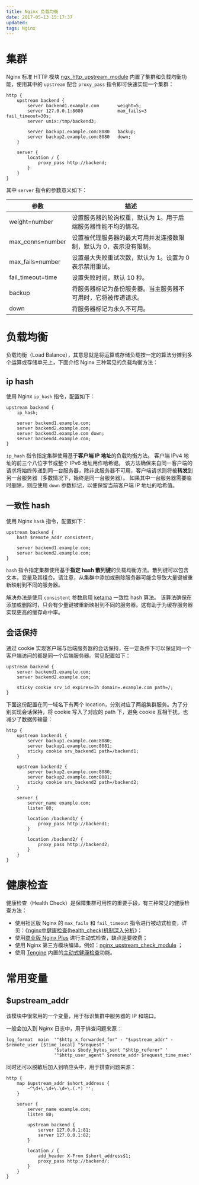 ```yaml
---
title: Nginx 负载均衡
date: 2017-05-13 15:17:37
updated:
tags: Nginx
---
```


# 集群

Nginx 标准 HTTP 模块 [ngx_http_upstream_module](http://nginx.org/en/docs/http/ngx_http_upstream_module.html) 内置了集群和负载均衡功能，使用其中的 `upstream` 配合 `proxy_pass` 指令即可快速实现一个集群：

```
http {
    upstream backend {
        server backend1.example.com       weight=5;
        server 127.0.0.1:8080             max_fails=3 fail_timeout=30s;
        server unix:/tmp/backend3;

        server backup1.example.com:8080   backup;
        server backup2.example.com:8080   down;
    }

    server {
        location / {
            proxy_pass http://backend;
        }
    }
}
```

其中 `server` 指令的参数意义如下：

| 参数                | 描述                                 |
| ----------------- | ---------------------------------- |
| weight=number     | 设置服务器的轮询权重，默认为 1。用于后端服务器性能不均的情况。   |
| max_conns=number  | 设置被代理服务器的最大可用并发连接数限制，默认为 0，表示没有限制。 |
| max_fails=number  | 设置最大失败重试次数，默认为 1。设置为 0 表示禁用重试。     |
| fail_timeout=time | 设置失败时间，默认 10 秒。                    |
| backup            | 将服务器标记为备份服务器。当主服务器不可用时，它将被传递请求。    |
| down              | 将服务器标记为永久不可用。                      |

# 负载均衡

负载均衡（Load Balance），其意思就是将运算或存储负载按一定的算法分摊到多个运算或存储单元上，下面介绍 Nginx 三种常见的负载均衡方法：

## ip hash

使用 Nginx `ip_hash` 指令，配置如下：

```
upstream backend {
    ip_hash;

    server backend1.example.com;
    server backend2.example.com;
    server backend3.example.com down;
    server backend4.example.com;
}
```

`ip_hash` 指令指定集群使用基于**客户端 IP 地址**的负载均衡方法。 客户端 IPv4 地址的前三个八位字节或整个 IPv6 地址用作哈希键。 该方法确保来自同一客户端的请求将始终传递到同一台服务器，除非此服务器不可用，客户端请求则将被**转发**到另一台服务器（多数情况下，始终是同一台服务器）。
如果其中一台服务器需要临时删除，则应使用 `down` 参数标记，以便保留当前客户端 IP 地址的哈希值。

## 一致性 hash

使用 Nginx `hash` 指令，配置如下：

```
upstream backend {
    hash $remote_addr consistent;

    server backend1.example.com;
    server backend2.example.com;
}
```

`hash` 指令指定集群使用基于**指定 hash 散列键**的负载均衡方法。散列键可以包含文本，变量及其组合。请注意，从集群中添加或删除服务器可能会导致大量键被重新映射到不同的服务器。

解决办法是使用 `consistent` 参数启用  [ketama](http://www.last.fm/user/RJ/journal/2007/04/10/392555/) 一致性 hash 算法。 该算法确保在添加或删除时，只会有少量键被重新映射到不同的服务器。这有助于为缓存服务器实现更高的缓存命中率。

## 会话保持

通过 cookie 实现客户端与后端服务器的会话保持，在一定条件下可以保证同一个客户端访问的都是同一个后端服务器。常见配置如下：

```
upstream backend {
    server backend1.example.com;
    server backend2.example.com;

    sticky cookie srv_id expires=1h domain=.example.com path=/;
}
```

下面这份配置在同一域名下有两个 location，分别对应了两组集群服务。为了分别实现会话保持，将 cookie 写入了对应的 path 下，避免 cookie 互相干扰，也减少了数据传输量：

```
http {
    upstream backend1 {
        server backup1.example.com:8080;
        server backup1.example.com:8081;
    	sticky cookie srv_backend1 path=/backend1;
    }

    upstream backend2 {
        server backup2.example.com:8080;
        server backup2.example.com:8081;
    	sticky cookie srv_backend2 path=/backend2;
    }
    
    server {
        server_name example.com;
        listen 80;
    
        location /backend1/ {
            proxy_pass http://backend1;
        }
        
        location /backend2/ {
            proxy_pass http://backend2;
        }
    }
}
```

# 健康检查

健康检查（Health Check）是保障集群可用性的重要手段，有三种常见的健康检查方法：

* 使用社区版 Nginx 的 `max_fails` 和 `fail_timeout` 指令进行被动式检查，详见：《[nginx中健康检查(health_check)机制深入分析](https://segmentfault.com/a/1190000002446630)》；
* 使用[商业版 Nginx Plus](http://nginx.com/products/) 进行主动式检查，缺点是要收费；
* 使用 Nginx 第三方模块编译，例如：[nginx_upstream_check_module](https://github.com/yaoweibin/nginx_upstream_check_module) ；
* 使用 [Tengine](http://tengine.taobao.org/) 内置的[主动式健康检查](http://tengine.taobao.org/document_cn/http_upstream_check_cn.html)功能。

# 常用变量

## $upstream_addr

该模块中很常用的一个变量，用于标识集群中服务器的 IP 和端口。

一般会加入到 Nginx 日志中，用于排查问题来源：

```
log_format  main  '"$http_x_forwarded_for" - "$upstream_addr" - $remote_user [$time_local] "$request" '
                  '$status $body_bytes_sent "$http_referer" '
                  '"$http_user_agent" $remote_addr $request_time_msec'
```

同时还可以脱敏后加入到响应头中，用于排查问题来源：

```
http {
    map $upstream_addr $short_address {
        ~^\d+\.\d+\.\d+\.(.*) '';
    }
  
    server {
        server_name example.com;
        listen 80;
        
        upstream backend {
            server 127.0.0.1:81;
            server 127.0.0.1:82;
        }
        
        location / {
            add_header X-From $short_address$1;
            proxy_pass http://backend/;
        }
    }
}
```


